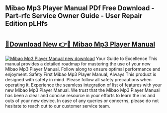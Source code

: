 ## Mibao Mp3 Player Manual PDf Free Download - Part-rfc Service Owner Guide - User Repair Edition pLHfs

# <h2><a href="http://cf21363.oget.top/?id=Mibao+Mp3+Player+Manual">🔗Download New 👉🔴 Mibao Mp3 Player Manual</a></h2>

[![Mibao Mp3 Player Manual new download](https://i.imgur.com/5g1atiW.png)](http://cf21363.oget.top/?id=Mibao+Mp3+Player+Manual)
Your Guide to Excellence This manual provides a detailed roadmap for mastering the use of your new Mibao Mp3 Player Manual. Follow along to ensure optimal performance and enjoyment. Safety First Mibao Mp3 Player Manual, Always This product is designed with safety in mind. Please follow all safety precautions when operating it. Experience the seamless integration of list of features with your new Mibao Mp3 Player Manual. We trust that the Mibao Mp3 Player Manual has been a clear and concise resource in your efforts to learn the ins and outs of your new device. In case of any queries or concerns, please do not hesitate to reach out to our customer service team.
